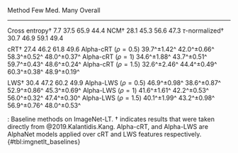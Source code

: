 Method                  Few          Med.         Many         Overall
-------------------     -----------  -----------  -----------  -----------
Cross entropy$\dag$     7.7          37.5         65.9         44.4
NCM$\dag$               28.1         45.3         56.6         47.3
$\tau$-normalized$\dag$ 30.7         46.9         59.1         49.4
$$ $$
cRT$\dag$               27.4         46.2         61.8         49.6
Alpha-cRT ($\rho=0.5$)  39.7^±1.42^  42.0^±0.66^  58.3^±0.52^  48.0^±0.37^
Alpha-cRT ($\rho=1$)    34.6^±1.88^  43.7^±0.51^  59.7^±0.43^  48.6^±0.24^
Alpha-cRT ($\rho=1.5$)  32.6^±2.46^  44.4^±0.49^  60.3^±0.38^  48.9^±0.19^
$$ $$
LWS$\dag$               30.4         47.2         60.2         49.9
Alpha-LWS ($\rho=0.5$)  46.9^±0.98^  38.6^±0.87^  52.9^±0.86^  45.3^±0.69^
Alpha-LWS ($\rho=1$)    41.6^±1.61^  42.2^±0.53^  56.0^±0.32^  47.4^±0.30^
Alpha-LWS ($\rho=1.5$)  40.1^±1.99^  43.2^±0.98^  56.9^±0.76^  48.0^±0.53^

: Baseline methods on ImageNet-LT. $\dag$ indicates results that were taken
directly from @2019.Kalantidis.Kang. Alpha-cRT, and Alpha-LWS are AlphaNet models
applied over cRT and LWS features respectively. {#tbl:imgnetlt_baselines}
